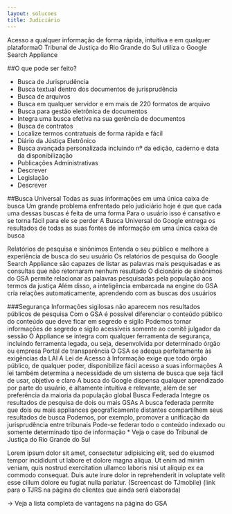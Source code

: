 ```yaml
---
layout: solucoes
title: Judiciário
---
```


Acesso a qualquer informação de forma rápida, intuitiva e em qualquer plataformaO Tribunal de Justiça do Rio Grande do Sul utiliza o Google Search Appliance

##O que pode ser feito?

- Busca de Jurisprudência
- Busca textual dentro dos documentos de jurisprudência
- Busca de arquivos
- Busca em qualquer servidor e em mais de 220 formatos de arquivo
- Busca para gestão eletrônica de documentos
- Integra uma busca efetiva na sua gerência de documentos
- Busca de contratos
- Localize termos contratuais de forma rápida e fácil
- Diário da Jústiça Eletrônico
- Busca avançada personalizada incluindo nº da edição, caderno e data da disponibilização
- Publicações Administrativas
- Descrever
- Legislação
- Descrever

##Busca Universal
Todas as suas informações em uma única caixa de busca
Um grande problema enfrentado pelo judiciário hoje é que que cada uma dessas buscas é feita de uma forma
Para o usuário isso é cansativo e se torna fácil para ele se perder
A Busca Universal do Google entrega os resultados de todas as suas fontes de informação em uma única caixa de busca

Relatórios de pesquisa e sinônimos
Entenda o seu público e melhore a experiência de busca do seu usuário
Os relatórios de pesquisa do Google Search Appliance são capazes de listar as palavras mais pesquisadas e as consultas que não retornaram nenhum resultado
O dicionário de sinônimos do GSA permite relacionar as palavras pesquisadas pela população aos termos da justiça
Além disso, a inteligência embarcada na engine do GSA cria relações automaticamente, aprendendo com as buscas dos usuários

###Segurança
Informações sigilosas não aparecem nos resultados públicos de pesquisa
Com o GSA é possível diferenciar o conteúdo público do conteúdo que deve ficar em segredo e sigilo
Podemos tornar informações de segredo e sigilo acessíveis somente ao comitê julgador da sessão
O Appliance se integra com qualquer ferramenta de segurança, incluindo ferramenta legada, ou seja, desenvolvida por determinado órgão ou empresa
Portal de transparência
O GSA se adequa perfeitamente às exigências da LAI
A Lei de Acesso à Informação exige que todo órgão público, de qualquer poder, disponibilize fácil acesso a suas informações
A lei também determina a necessidade de um sistema de busca que  seja fácil de usar, objetivo e claro
A busca do Google dispensa qualquer aprendizado por parte do usuário, é altamente intuitiva e relevante, além de ser preferência da maioria da população global
Busca Federada
Integre os resultados de pesquisa de dois ou mais GSAs
A busca federada permite que dois ou mais appliances geograficamente distantes compartilhem seus resultados de busca
Podemos, por exemplo, promover a unificação da jurisprudência entre tribunais
Pode-se federar todo o conteúdo indexado ou somente determinado tipo de informação
*
Veja o case do Tribunal de Justiça do Rio Grande do Sul

Lorem ipsum dolor sit amet, consectetur adipisicing elit, sed do eiusmod tempor incididunt ut labore et dolore magna aliqua. Ut enim ad minim veniam, quis nostrud exercitation ullamco laboris nisi ut aliquip ex ea commodo consequat. Duis aute irure dolor in reprehenderit in voluptate velit esse cillum dolore eu fugiat nulla pariatur.
(Screencast do TJmobile)
(link para o TJRS na página de clientes que ainda será elaborada)

→ Veja a lista completa de vantagens na página do GSA